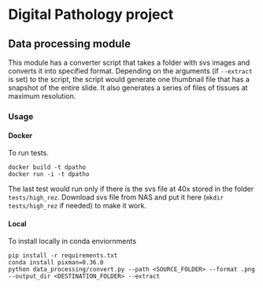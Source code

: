 # Digital Pathology project

## Data processing module
This module has a converter script that takes a folder with svs images and converts it into specified format.
Depending on the arguments (if `--extract` is set) to the script, the script would generate one thumbnail file that has a snapshot of the entire slide. It also generates a series of files of tissues at maximum resolution.
### Usage
#### Docker
To run tests.
```
docker build -t dpatho
docker run -i -t dpatho
```
The last test would run only if there is the svs file at 40x stored in the folder `tests/high_rez`. Download svs file from NAS and put it here (`mkdir tests/high_rez` if needed) to make it work.
#### Local
To install locally in conda enviornments
```
pip install -r requirements.txt
conda install pixman=0.36.0
python data_processing/convert.py --path <SOURCE_FOLDER> --format .png --output_dir <DESTINATION_FOLDER> --extract
```